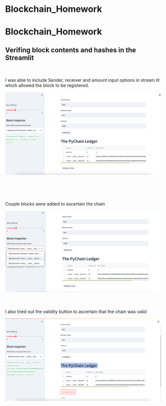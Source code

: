 # Blockchain_Homework
# Blockchain_Homework

## Verifing  block contents and hashes in the Streamlit 
<br>
<br>
I was able to include Sender, receiver and amount input options in stream lit which allowed the block to be registered. 
<br>

![Testing Block inputs](Block_inpput_&_hashes.png)

<br>
<br>
<br>
<br>
Couple blocks were added to ascertain the chain 
<br>

![List of Blocks](Block_list.png)
<br>
<br>
<br>
<br>
I also tried out the validity button to ascertain that the chain was valid 
<br>

![Returning True with Validity test](Validity_of_blockchain.png)
